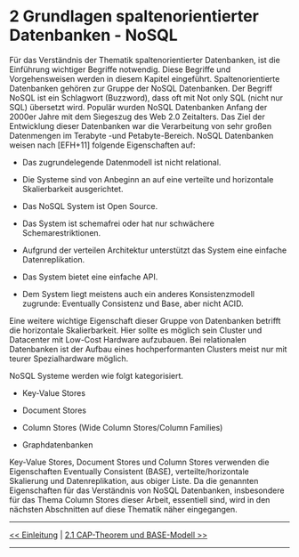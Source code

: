 # 2 Grundlagen spaltenorientierter Datenbanken - NoSQL

Für das Verständnis der Thematik spaltenorientierter Datenbanken, ist die Einführung wichtiger Begriffe notwendig. Diese Begriffe und Vorgehensweisen werden in diesem Kapitel eingeführt. Spaltenorientierte Datenbanken gehören zur Gruppe der NoSQL Datenbanken. Der Begriff NoSQL ist ein Schlagwort (Buzzword), dass oft mit Not only SQL (nicht nur SQL) übersetzt wird. Populär wurden NoSQL Datenbanken Anfang der 2000er Jahre mit dem Siegeszug des Web 2.0 Zeitalters. Das Ziel der Entwicklung dieser Datenbanken war die Verarbeitung von sehr großen Datenmengen im Terabyte -und Petabyte-Bereich. NoSQL Datenbanken weisen nach [EFH+11] folgende Eigenschaften auf:

* Das zugrundelegende Datenmodell ist nicht relational.

* Die Systeme sind von Anbeginn an auf eine verteilte und horizontale Skalierbarkeit ausgerichtet.

* Das NoSQL System ist Open Source.

* Das System ist schemafrei oder hat nur schwächere Schemarestriktionen.

* Aufgrund der verteilen Architektur unterstützt das System eine einfache Datenreplikation.

* Das System bietet eine einfache API.

* Dem System liegt meistens auch ein anderes Konsistenzmodell zugrunde: Eventually Consistenz und Base, aber nicht ACID.

Eine weitere wichtige Eigenschaft dieser Gruppe von Datenbanken betrifft die horizontale Skalierbarkeit. Hier sollte es möglich sein Cluster und Datacenter mit Low-Cost Hardware aufzubauen. Bei relationalen Datenbanken ist der Aufbau eines hochperformanten Clusters meist nur mit teurer Spezialhardware möglich.

NoSQL Systeme werden wie folgt kategorisiert.

* Key-Value Stores

* Document Stores

* Column Stores (Wide Column Stores/Column Families)

* Graphdatenbanken

Key-Value Stores, Document Stores und Column Stores verwenden die Eigenschaften Eventually Consistent (BASE), verteilte/horizontale Skalierung und Datenreplikation, aus obiger Liste. Da die genannten Eigenschaften für das Verständnis von NoSQL Datenbanken, insbesondere für das Thema Column Stores dieser Arbeit, essentiell sind, wird in den nächsten Abschnitten auf diese Thematik näher eingegangen.

---

[<< Einleitung](einleitung.md) | [2.1 CAP-Theorem und BASE-Modell >>](grundlagen_2_1.md)

---
